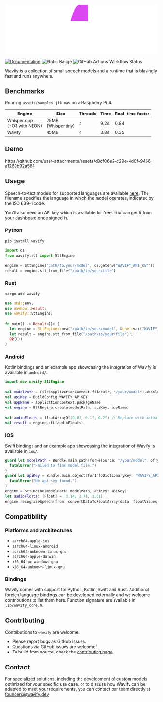 ![The logo of Wavify.](assets/wavify-white-pink-word.svg?raw=true "Wavify logo")

[![Documentation](https://img.shields.io/badge/documentation-grey)](https://www.wavify.dev/docs)
![Static Badge](https://img.shields.io/badge/platforms-Linux%20%7C%20Android%20%7C%20macOS%20%7C%20iOS%20%7C%20Windows-green)
![GitHub Actions Workflow Status](https://img.shields.io/github/actions/workflow/status/wavify-labs/wavify-sdks/release.yaml)

Wavify is a collection of small speech models and a runtime that is blazingly fast and runs anywhere.

## Benchmarks

Running `assets/samples_jfk.wav` on a Raspberry Pi 4.

|Engine   |Size   |Threads   |Time   |Real-time factor   |
|---|---|---|---|---|
| Whisper.cpp <br> (-O3 with NEON)   | 75MB <br> (Whisper tiny)  | 4  | 9.2s  | 0.84  |
| Wavify  | 45MB  | 4  | 3.8s  | 0.35  |

## Demo

https://github.com/user-attachments/assets/d8cf06e2-c29e-4d0f-9466-a1269b92a584

## Usage

Speech-to-text models for supported languages are available [here](https://github.com/wavify-labs/wavify-sdks/tree/main/models). The filename specifies the language in which 
the model operates, indicated by the ISO 639-1 code.

You'll also need an API key which is available for free. You can get it from your [dashboard](https://www.wavify.dev/signin/password_signin) once signed in.

### Python

```bash
pip install wavify
```

```python
import os
from wavify.stt import SttEngine

engine = SttEngine("path/to/your/model", os.getenv("WAVIFY_API_KEY"))
result = engine.stt_from_file("/path/to/your/file")
```

### Rust

```bash
cargo add wavify
```

```rust
use std::env;
use anyhow::Result;
use wavify::SttEngine;

fn main() -> Result<()> {
  let engine = SttEngine::new("/path/to/your/model", &env::var("WAVIFY_API_KEY")?)?;
  let result = engine.stt_from_file("/path/to/your/file")?;
  Ok(())
}
```

### Android

Kotlin bindings and an example app showcasing the integration of Wavify is available in `android/`.

```kotlin
import dev.wavify.SttEngine

val modelPath = File(applicationContext.filesDir, "/your/model").absolutePath
val apiKey = BuildConfig.WAVIFY_AP_KEY
val appName = applicationContext.packageName
val engine = SttEngine.create(modelPath, apiKey, appName) 

val audioFloats = floatArrayOf(0.0f, 0.1f, 0.2f) // Replace with actual audio data
val result = engine.stt(audioFloats)
```

### iOS

Swift bindings and an example app showcasing the integration of Wavify is available in `ios/`.

```swift
guard let modelPath = Bundle.main.path(forResource: "/your/model", ofType: "bin") else {
  fatalError("Failed to find model file.")
}
guard let apiKey = Bundle.main.object(forInfoDictionaryKey: "WAVIFY_API_KEY") as? String else {
  fatalError("No api key found.")
}
engine = SttEngine(modelPath: modelPath, apiKey: apiKey)!
let audioFloats: [Float] = [3.14, 2.71, 1.61]
engine.recognizeSpeech(from: convertDataToFloatArray(data: floatValues.withUnsafeBufferPointer { Data(buffer: $0) })
```

## Compatibility

### Platforms and architectures

- `aarch64-apple-ios`
- `aarch64-linux-android`
- `aarch64-unknown-linux-gnu`
- `aarch64-apple-darwin`
- `x86_64-pc-windows-gnu`
- `x86_64-unknown-linux-gnu`

### Bindings

Wavify comes with support for Python, Kotlin, Swift and Rust.
Additional foreign language bindings can be developed externally and we welcome contributions to list them here. 
Function signature are available in `lib/wavify_core.h`.

## Contributing

Contributions to `wavify` are welcome. 

- Please report bugs as GitHub issues.
- Questions via GitHub issues are welcome!
- To build from source, check the [contributing page](https://github.com/wavify-labs/wavify-sdks/blob/main/CONTRIBUTING.md).

## Contact

For specialized solutions, including the development of custom models optimized for your specific use case, or to discuss 
how Wavify can be adapted to meet your requirements, you can contact our team directly at founders@wavify.dev.
